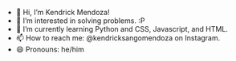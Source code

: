 - 👋 Hi, I’m Kendrick Mendoza!
- 👀 I’m interested in solving problems. :P
- 🌱 I’m currently learning Python and CSS, Javascript, and HTML.
- 📫 How to reach me: @kendricksangomendoza on Instagram.
- 😄 Pronouns: he/him

<!---
kendricksangomendoza/kendricksangomendoza is a ✨ special ✨ repository because its `README.md` (this file) appears on your GitHub profile.
You can click the Preview link to take a look at your changes.
--->
